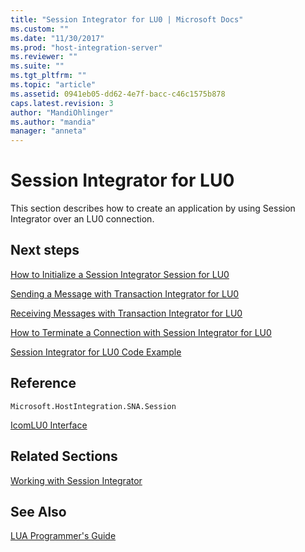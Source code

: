 ```yaml
---
title: "Session Integrator for LU0 | Microsoft Docs"
ms.custom: ""
ms.date: "11/30/2017"
ms.prod: "host-integration-server"
ms.reviewer: ""
ms.suite: ""
ms.tgt_pltfrm: ""
ms.topic: "article"
ms.assetid: 0941eb05-dd62-4e7f-bacc-c46c1575b878
caps.latest.revision: 3
author: "MandiOhlinger"
ms.author: "mandia"
manager: "anneta"
---
```

# Session Integrator for LU0
This section describes how to create an application by using Session Integrator over an LU0 connection.  
  
## Next steps 
 [How to Initialize a Session Integrator Session for LU0](../core/how-to-initialize-a-session-integrator-session-for-lu01.md)  
  
 [Sending a Message with Transaction Integrator for LU0](../core/sending-a-message-with-transaction-integrator-for-lu01.md)  
  
 [Receiving Messages with Transaction Integrator for LU0](../core/receiving-messages-with-transaction-integrator-for-lu01.md)  
  
 [How to Terminate a Connection with Session Integrator for LU0](../core/how-to-terminate-a-connection-with-session-integrator-for-lu02.md)  
  
 [Session Integrator for LU0 Code Example](../core/session-integrator-for-lu0-code-example2.md)  
  
## Reference  
 `Microsoft.HostIntegration.SNA.Session`
  
 [IcomLU0 Interface](./icomlu0-interface2.md)  
  
## Related Sections  
 [Working with Session Integrator](../core/working-with-session-integrator1.md)  
  
## See Also  
 [LUA Programmer's Guide](../core/lua-programmer-s-guide1.md)